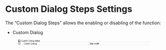 # Custom Dialog Steps Settings

The “Custom Dialog Steps” allows the enabling or disabling of the function:

* Custom Dialog

<figure><img src="../../.gitbook/assets/image (10) (1) (1) (1) (1) (1) (1) (1) (1).png" alt=""><figcaption></figcaption></figure>
